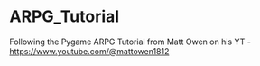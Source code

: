 # ARPG_Tutorial
Following the Pygame ARPG Tutorial from  Matt Owen on his YT - https://www.youtube.com/@mattowen1812
